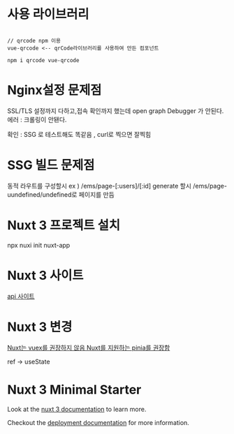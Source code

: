 # 사용 라이브러리

```

// qrcode npm 이용
vue-qrcode <-- qrCode라이브러리를 사용하여 만든 컴포넌트

npm i qrcode vue-qrcode

```

# Nginx설정 문제점

SSL/TLS 설정까지 다하고,접속 확인까지 했는데
open graph Debugger 가 안된다.  
에러 : 크롤링이 안됀다.

확인 : SSG 로 테스트해도 똑같음 , curl로 찍으면 잘찍힘

# SSG 빌드 문제점

동적 라우트를 구성할시 ex ) /ems/page-[:users]/[:id]
generate 할시 /ems/page-uundefined/undefined로 페이지를 만듬

# Nuxt 3 프로젝트 설치

npx nuxi init nuxt-app

# Nuxt 3 사이트

[api 사이트](https://v3.nuxtjs.org/api/composables)

# Nuxt 3 변경

[Nuxt는 vuex를 권장하지 않음 Nuxt를 지원하는 pinia를 권장함](https://codybontecou.com/nuxt3-and-pinia.html#vuex-pinia)

ref -> useState

# Nuxt 3 Minimal Starter

Look at the [nuxt 3 documentation](https://v3.nuxtjs.org) to learn more.

Checkout the [deployment documentation](https://v3.nuxtjs.org/guide/deploy/presets) for more information.
